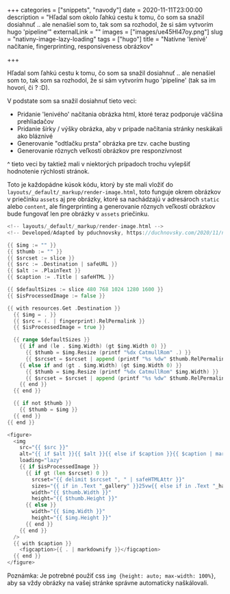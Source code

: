 +++
categories = ["snippets", "navody"]
date = 2020-11-11T23:00:00
description = "Hľadal som okolo ľahkú cestu k tomu, čo som sa snažil dosiahnuť .. ale nenašiel som to, tak som sa rozhodol, že si sám vytvorím hugo 'pipeline'"
externalLink = ""
images = ["images/ue45Hl47oy.png"]
slug = "nativny-image-lazy-loading"
tags = ["hugo"]
title = "Natívne 'lenivé' načítanie, fingerprinting, responsiveness obrázkov"

+++

Hľadal som ľahkú cestu k tomu, čo som sa snažil dosiahnuť .. ale nenašiel som to, tak som sa rozhodol, že si sám vytvorím hugo 'pipeline' (tak sa im hovorí, či ? :D).

V podstate som sa snažil dosiahnuť tieto veci:

- Pridanie 'lenivého' načítania obrázka html, ktoré teraz podporuje väčšina prehliadačov
- Pridanie šírky / výšky obrázka, aby v prípade načítania stránky neskákali ako bláznivé
- Generovanie "odtlačku prsta" obrázka pre tzv. cache busting
- Generovanie rôznych veľkostí obrázkov pre responzívnost

^ tieto veci by taktiež mali v niektorých prípadoch trochu vylepšiť hodnotenie rýchlosti stránok.

Toto je každopádne kúsok kódu, ktorý by ste mali vložiť do `layouts/_default/_markup/render-image.html`, toto funguje okrem obrázkov v priečinku `assets` aj pre obrázky, ktoré sa nachádzajú v adresároch `static` alebo `content`, ale fingerprinting a generovanie rôznych veľkostí obrázkov bude fungovať len pre obrázky v `assets` priečinku.

```go
<!-- layouts/_default/_markup/render-image.html -->
<!-- Developed/Adapted by pduchnovsky, https://duchnovsky.com/2020/11/native-image-lazy-load/ -->

{{ $img := "" }}
{{ $thumb := "" }}
{{ $srcset := slice }}
{{ $src := .Destination | safeURL }}
{{ $alt := .PlainText }}
{{ $caption := .Title | safeHTML }}

{{ $defaultSizes := slice 480 768 1024 1280 1600 }}
{{ $isProcessedImage := false }}

{{ with resources.Get .Destination }}
  {{ $img = . }}
  {{ $src = (. | fingerprint).RelPermalink }}
  {{ $isProcessedImage = true }}

  {{ range $defaultSizes }}
    {{ if and (le . $img.Width) (gt $img.Width 0) }}
      {{ $thumb = $img.Resize (printf "%dx CatmullRom" .) }}
      {{ $srcset = $srcset | append (printf "%s %dw" $thumb.RelPermalink .) }}
    {{ else if and (gt . $img.Width) (gt $img.Width 0) }}
      {{ $thumb = $img.Resize (printf "%dx CatmullRom" $img.Width) }}
      {{ $srcset = $srcset | append (printf "%s %dw" $thumb.RelPermalink $img.Width) }}
    {{ end }}
  {{ end }}

  {{ if not $thumb }}
    {{ $thumb = $img }}
  {{ end }}
{{ end }}

<figure>
  <img
    src="{{ $src }}"
    alt="{{ if $alt }}{{ $alt }}{{ else if $caption }}{{ $caption | markdownify | plainify }}{{ else }}{{ "" }}{{ end }}"
    loading="lazy"
    {{ if $isProcessedImage }}
      {{ if gt (len $srcset) 0 }}
        srcset="{{ delimit $srcset ", " | safeHTMLAttr }}"
        sizes="{{ if in .Text "_gallery" }}25vw{{ else if in .Text "_half" }}50vw{{ else }}100vw{{ end }}"
        width="{{ $thumb.Width }}"
        height="{{ $thumb.Height }}"
      {{ else }}
        width="{{ $img.Width }}"
        height="{{ $img.Height }}"
      {{ end }}
    {{ end }}
  />
  {{ with $caption }}
    <figcaption>{{ . | markdownify }}</figcaption>
  {{ end }}
</figure>
```

Poznámka: Je potrebné použiť css `img {height: auto; max-width: 100%}`, aby sa vždy obrázky na vašej stránke správne automaticky naškálovali.
